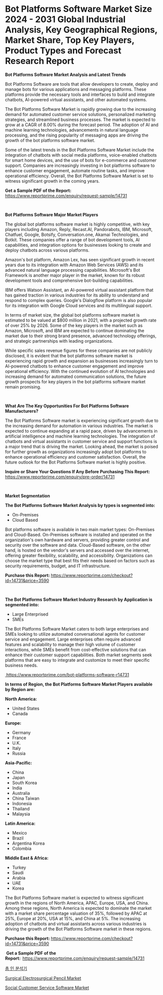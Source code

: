 <p><h1>Bot Platforms Software Market Size 2024 - 2031 Global Industrial Analysis, Key Geographical Regions, Market Share, Top Key Players, Product Types and Forecast Research Report</h1></p><p><strong>Bot Platforms Software Market Analysis and Latest Trends</strong></p>
<p><p>Bot Platforms Software are tools that allow developers to create, deploy and manage bots for various applications and messaging platforms. These platforms provide the necessary tools and interfaces to build and integrate chatbots, AI-powered virtual assistants, and other automated systems.</p><p>The Bot Platforms Software Market is rapidly growing due to the increasing demand for automated customer service solutions, personalized marketing strategies, and streamlined business processes. The market is expected to grow at a CAGR of 8.00% during the forecast period. The adoption of AI and machine learning technologies, advancements in natural language processing, and the rising popularity of messaging apps are driving the growth of the bot platforms software market.</p><p>Some of the latest trends in the Bot Platforms Software Market include the integration of chatbots with social media platforms, voice-enabled chatbots for smart home devices, and the use of bots for e-commerce and customer support. Companies are increasingly investing in bot platforms software to enhance customer engagement, automate routine tasks, and improve operational efficiency. Overall, the Bot Platforms Software Market is set to witness significant growth in the coming years.</p></p>
<p><strong>Get a Sample PDF of the Report:&nbsp;</strong> <a href="https://www.reportprime.com/enquiry/request-sample/14731">https://www.reportprime.com/enquiry/request-sample/14731</a></p>
<p>&nbsp;</p>
<p><strong>Bot Platforms Software Major Market Players</strong></p>
<p><p>The global bot platforms software market is highly competitive, with key players including Amazon, Reply, Recast.AI, Pandorabots, IBM, Microsoft, Chatfuel, Google, Botsify, Conversation.one, Akamai Technologies, and Botkit. These companies offer a range of bot development tools, AI capabilities, and integration options for businesses looking to create and deploy chatbots across various platforms.</p><p>Amazon's bot platform, Amazon Lex, has seen significant growth in recent years due to its integration with Amazon Web Services (AWS) and its advanced natural language processing capabilities. Microsoft's Bot Framework is another major player in the market, known for its robust development tools and comprehensive bot-building capabilities.</p><p>IBM offers Watson Assistant, an AI-powered virtual assistant platform that has gained traction in various industries for its ability to understand and respond to complex queries. Google's Dialogflow platform is also popular for its integration with Google Cloud services and its multilingual support.</p><p>In terms of market size, the global bot platforms software market is estimated to be valued at $800 million in 2021, with a projected growth rate of over 25% by 2026. Some of the key players in the market such as Amazon, Microsoft, and IBM are expected to continue dominating the market due to their strong brand presence, advanced technology offerings, and strategic partnerships with leading organizations.</p><p>While specific sales revenue figures for these companies are not publicly disclosed, it is evident that the bot platforms software market is experiencing rapid growth and expansion as businesses increasingly turn to AI-powered chatbots to enhance customer engagement and improve operational efficiency. With the continued evolution of AI technologies and increasing demand for automated communication solutions, the future growth prospects for key players in the bot platforms software market remain promising.</p></p>
<p>&nbsp;</p>
<p><strong>What Are The Key Opportunities For Bot Platforms Software Manufacturers?</strong></p>
<p><p>The Bot Platforms Software market is experiencing significant growth due to the increasing demand for automation in various industries. The market is expected to continue expanding at a rapid pace, driven by advancements in artificial intelligence and machine learning technologies. The integration of chatbots and virtual assistants in customer service and support functions is a major trend that is driving the market. Looking ahead, the market is poised for further growth as organizations increasingly adopt bot platforms to enhance operational efficiency and customer satisfaction. Overall, the future outlook for the Bot Platforms Software market is highly positive.</p></p>
<p><strong>Inquire or Share Your Questions If Any Before Purchasing This Report:</strong> <a href="https://www.reportprime.com/enquiry/pre-order/14731">https://www.reportprime.com/enquiry/pre-order/14731</a></p>
<p>&nbsp;</p>
<p><strong>Market Segmentation</strong></p>
<p><strong>The Bot Platforms Software Market Analysis by types is segmented into:</strong></p>
<p><ul><li>On-Premises</li><li>Cloud Based</li></ul></p>
<p><p>Bot platforms software is available in two main market types: On-Premises and Cloud-Based. On-Premises software is installed and operated on the organization's own hardware and servers, providing greater control and security over the software and data. Cloud-Based software, on the other hand, is hosted on the vendor's servers and accessed over the internet, offering greater flexibility, scalability, and accessibility. Organizations can choose the market type that best fits their needs based on factors such as security requirements, budget, and IT infrastructure.</p></p>
<p><strong>Purchase this Report:&nbsp;</strong><a href="https://www.reportprime.com/checkout?id=14731&price=3590">https://www.reportprime.com/checkout?id=14731&price=3590</a></p>
<p>&nbsp;</p>
<p><strong>The Bot Platforms Software Market Industry Research by Application is segmented into:</strong></p>
<p><ul><li>Large Enterprised</li><li>SMEs</li></ul></p>
<p><p>The Bot Platforms Software Market caters to both large enterprises and SMEs looking to utilize automated conversational agents for customer service and engagement. Large enterprises often require advanced features and scalability to manage their high volume of customer interactions, while SMEs benefit from cost-effective solutions that can enhance their customer support capabilities. Both market segments seek platforms that are easy to integrate and customize to meet their specific business needs.</p></p>
<p><a href="https://www.reportprime.com/bot-platforms-software-r14731">&nbsp;https://www.reportprime.com/bot-platforms-software-r14731</a></p>
<p><strong>In terms of Region, the Bot Platforms Software Market Players available by Region are:</strong></p>
<p>
    <p> <strong> North America: </strong>
        <ul>
            <li>United States</li>
            <li>Canada</li>
        </ul>
        </p> 
    <p> <strong> Europe: </strong>
        <ul>
            <li>Germany</li>
            <li>France</li>
            <li>U.K.</li>
            <li>Italy</li>
            <li>Russia</li>
        </ul>
        </p> 
    <p> <strong> Asia-Pacific: </strong>
        <ul>
            <li>China</li>
            <li>Japan</li>
            <li>South Korea</li>
            <li>India</li>
            <li>Australia</li>
            <li>China Taiwan</li>
            <li>Indonesia</li>
            <li>Thailand</li>
            <li>Malaysia</li>
        </ul>
        </p> 
    <p> <strong> Latin America: </strong>
        <ul>
            <li>Mexico</li>
            <li>Brazil</li>
            <li>Argentina Korea</li>
            <li>Colombia</li>
        </ul>
        </p> 
    <p> <strong> Middle East & Africa: </strong>
        <ul>
            <li>Turkey</li>
            <li>Saudi</li>
            <li>Arabia</li>
            <li>UAE</li>
            <li>Korea</li>
        </ul>
    </p>
    </p>
<p><p>The Bot Platforms Software market is expected to witness significant growth in the regions of North America, APAC, Europe, USA, and China. Among these regions, North America is expected to dominate the market with a market share percentage valuation of 35%, followed by APAC at 25%, Europe at 20%, USA at 15%, and China at 5%. The increasing adoption of chatbots and virtual assistants across various industries is driving the growth of the Bot Platforms Software market in these regions.</p></p>
<p><strong>Purchase this Report: </strong><a href="https://www.reportprime.com/checkout?id=14731&price=3590">https://www.reportprime.com/checkout?id=14731&price=3590</a></p>
<p>&nbsp;<strong>Get a Sample PDF of the Report:&nbsp;&nbsp;</strong><a href="https://www.reportprime.com/enquiry/request-sample/14731">https://www.reportprime.com/enquiry/request-sample/14731</a></p>
<p><strong></strong></p>
<p><p><a href="https://github.com/RickyMetzDVM/Market-Research-Report-List-1/blob/main/466465475592.md">총 인 분석기</a></p><p><a href="https://view.publitas.com/reportprime-1/surgical-electrosurgical-pencil-market-comprehensive-assessment-by-type-application-and-geography/">Surgical Electrosurgical Pencil Market</a></p><p><a href="https://github.com/KeeganBarrows2023/Market-Research-Report-List-1/blob/main/social-customer-service-software-market.md">Social Customer Service Software Market</a></p></p>